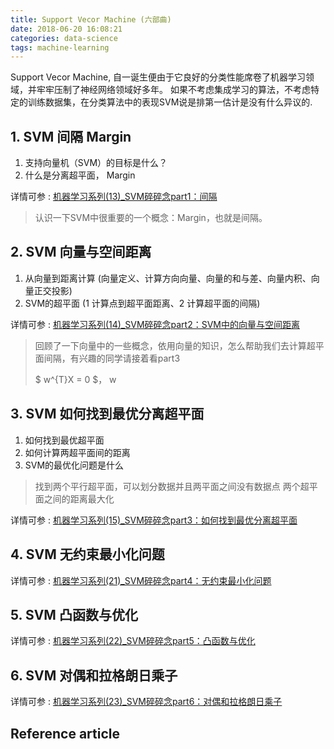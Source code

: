 ```yaml
---
title: Support Vecor Machine (六部曲)
date: 2018-06-20 16:08:21
categories: data-science
tags: machine-learning
---
```


Support Vecor Machine, 自一诞生便由于它良好的分类性能席卷了机器学习领域，并牢牢压制了神经网络领域好多年。 如果不考虑集成学习的算法，不考虑特定的训练数据集，在分类算法中的表现SVM说是排第一估计是没有什么异议的.

<!-- more -->

## 1. SVM 间隔 Margin

1. 支持向量机（SVM）的目标是什么？
2. 什么是分离超平面， Margin

详情可参 : [机器学习系列(13)_SVM碎碎念part1：间隔][1]

> 认识一下SVM中很重要的一个概念：Margin，也就是间隔。

## 2. SVM 向量与空间距离

1. 从向量到距离计算 (向量定义、计算方向向量、向量的和与差、向量内积、向量正交投影)
2. SVM的超平面 (1 计算点到超平面距离、2 计算超平面的间隔)

详情可参 : [机器学习系列(14)_SVM碎碎念part2：SVM中的向量与空间距离][2]

> 回顾了一下向量中的一些概念，依用向量的知识，怎么帮助我们去计算超平面间隔，有兴趣的同学请接着看part3
> 
> $ w^{T}X = 0 $， w

## 3. SVM 如何找到最优分离超平面

1. 如何找到最优超平面
2. 如何计算两超平面间的距离
3. SVM的最优化问题是什么

> 找到两个平行超平面，可以划分数据并且两平面之间没有数据点
> 两个超平面之间的距离最大化

详情可参 : [机器学习系列(15)_SVM碎碎念part3：如何找到最优分离超平面][3]

## 4. SVM 无约束最小化问题

详情可参 : [机器学习系列(21)_SVM碎碎念part4：无约束最小化问题][4]

## 5. SVM 凸函数与优化

详情可参 : [机器学习系列(22)_SVM碎碎念part5：凸函数与优化][5]

## 6. SVM 对偶和拉格朗日乘子

详情可参 : [机器学习系列(23)_SVM碎碎念part6：对偶和拉格朗日乘子][6]

## Reference article

[1]: https://blog.csdn.net/han_xiaoyang/article/details/52678373
[2]: https://blog.csdn.net/han_xiaoyang/article/details/52679559
[3]: https://blog.csdn.net/han_xiaoyang/article/details/52683653
[4]: https://blog.csdn.net/han_xiaoyang/article/details/79079540
[5]: https://blog.csdn.net/yaoqiang2011/article/details/79080100
[6]: https://blog.csdn.net/yaoqiang2011/article/details/79080123
